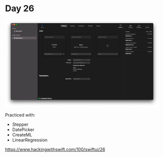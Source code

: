 # Day 26

![Day 25](Screenshot/day26.png)

Practiced with:
- Stepper
- DatePicker
- CreateML
- LinearRegression

https://www.hackingwithswift.com/100/swiftui/26
